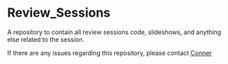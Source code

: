 # Review_Sessions
A repository to contain all review sessions code, slideshows, and anything else related to the session.

If there are any issues regarding this repository, please contact [Conner](https://www.linkedin.com/in/connerkt/)